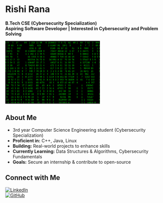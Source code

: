 # Rishi Rana

**B.Tech CSE (Cybersecurity Specialization)**  
**Aspiring Software Developer | Interested in Cybersecurity and Problem Solving**

<img src="/assets/matrix.gif" width="300" height="200" alt="GIF" />

## About Me

- 3rd year Computer Science Engineering student (Cybersecurity Specialization) 
- **Proficient in:** C++, Java, Linux  
- **Building:** Real-world projects to enhance skills  
- **Currently Learning:** Data Structures & Algorithms, Cybersecurity Fundamentals  
- **Goals:** Secure an internship & contribute to open-source  

## Connect with Me

[![LinkedIn](https://img.shields.io/badge/LinkedIn-0077B5?style=for-the-badge&logo=linkedin&logoColor=white)](https://www.linkedin.com/in/rishi-rana-11426a330)  
[![GitHub](https://img.shields.io/badge/GitHub-181717?style=for-the-badge&logo=github&logoColor=white)](https://github.com/rishi10rana)  
